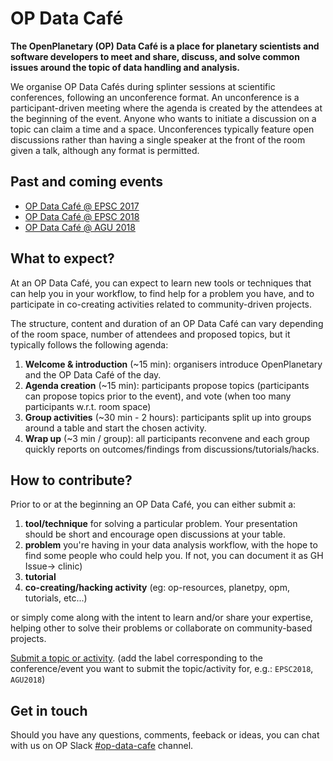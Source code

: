 # OP Data Café

**The OpenPlanetary (OP) Data Café is a place for planetary scientists and software developers to meet and share, discuss, and solve common issues around the topic of data handling and analysis.**

We organise OP Data Cafés during splinter sessions at scientific conferences, following an unconference format. An unconference is a participant-driven meeting where the agenda is created by the attendees at the beginning of the event. Anyone who wants to initiate a discussion on a topic can claim a time and a space. Unconferences typically feature open discussions rather than having a single speaker at the front of the room given a talk, although any format is permitted.

## Past and coming events

* [OP Data Café @ EPSC 2017](/events/epsc2017)  
* [OP Data Café @ EPSC 2018](/events/epsc2018)  
* [OP Data Café @ AGU 2018](/events/agu2018)

## What to expect?

At an OP Data Café, you can expect to learn new tools or techniques that can help you in your workflow, to find help for a problem you have, and to participate in co-creating activities related to community-driven projects.

The structure, content and duration of an OP Data Café can vary depending of the room space, number of attendees and proposed topics, but it typically follows the following agenda:

1. **Welcome & introduction** (~15 min): organisers introduce OpenPlanetary and the OP Data Café of the day.
2. **Agenda creation** (~15 min): participants propose topics (participants can propose topics prior to the event), and vote (when too many participants w.r.t. room space)
3. **Group activities** (~30 min - 2 hours): participants split up into groups around a table and start the chosen activity.
4. **Wrap up** (~3 min / group): all participants reconvene and each group quickly reports on outcomes/findings from discussions/tutorials/hacks.

## How to contribute?

Prior to or at the beginning an OP Data Café, you can either submit a:

1. **tool/technique** for solving a particular problem. Your presentation should be short and encourage open discussions at your table.
2. **problem** you're having in your data analysis workflow, with the hope to find some people who could help you. If not, you can document it as GH Issue-> clinic)
3. **tutorial**
4. **co-creating/hacking activity** (eg: op-resources, planetpy, opm, tutorials, etc...)

or simply come along with the intent to learn and/or share your expertise, helping other to solve their problems or collaborate on community-based projects.

[Submit a topic or activity](https://github.com/openplanetary/op-data-cafe/issues/new). (add the label corresponding to the conference/event you want to submit the topic/activity for, e.g.: `EPSC2018`, `AGU2018`)

## Get in touch

Should you have any questions, comments, feeback or ideas, you can chat with us on OP Slack [#op-data-cafe](https://openplanetary.slack.com/messages/C3X7807B5/team/U04CXH18V/) channel.

